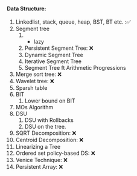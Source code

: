 #### Data Structure:
1. Linkedlist, stack, queue, heap, BST, BT etc. :✅
2. Segment tree
    1. + lazy
    2. Persistent Segment Tree: ❌
    3. Dynamic Segment Tree
    4. Iterative Segment Tree
    5. Segment Tree ft Arithmetic Progressions
3. Merge sort tree: ❌
4. Wavelet tree: ❌
5. Sparsh table
6. BIT
    1. Lower bound on BIT
7. MOs Algorithm
8. DSU
    1. DSU with Rollbacks
    2. DSU on the tree.
9. SQRT Decomposition: ❌
10. Centroid Decomposition: ❌
11. Linearizing a Tree
12. Ordered set policy-based DS: ❌
13. Venice Technique: ❌
14. Persistent Array: ❌
